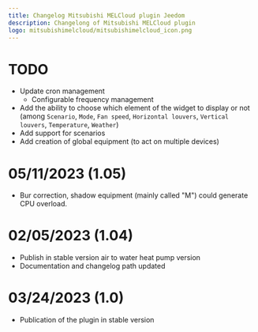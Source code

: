 ```yaml
---
title: Changelog Mitsubishi MELCloud plugin Jeedom
description: Changelong of Mitsubishi MELCloud plugin
logo: mitsubishimelcloud/mitsubishimelcloud_icon.png
---
```


# TODO
- Update cron management
   - Configurable frequency management
- Add the ability to choose which element of the widget to display or not (among `Scenario`, `Mode`, `Fan speed`, `Horizontal louvers`, `Vertical louvers`, `Temperature`, `Weather`)
- Add support for scenarios
- Add creation of global equipment (to act on multiple devices)

# 05/11/2023 (1.05)
 - Bur correction, shadow equipment (mainly called "M") could generate CPU overload.

# 02/05/2023 (1.04)
 - Publish in stable version air to water heat pump version
 - Documentation and changelog path updated

# 03/24/2023 (1.0)
- Publication of the plugin in stable version
